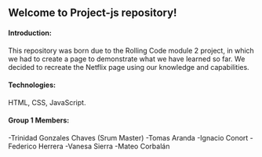 ## Welcome to Project-js repository!
#### Introduction:

This repository was born due to the Rolling Code module 2 project, in which we had to create a page to demonstrate what we have learned so far. We decided to recreate the Netflix page using our knowledge and capabilities. 

#### Technologies:

HTML, CSS, JavaScript.

#### Group 1 Members:

-Trinidad Gonzales Chaves (Srum Master)
-Tomas Aranda
-Ignacio Conort
-Federico Herrera
-Vanesa Sierra
-Mateo Corbalán
